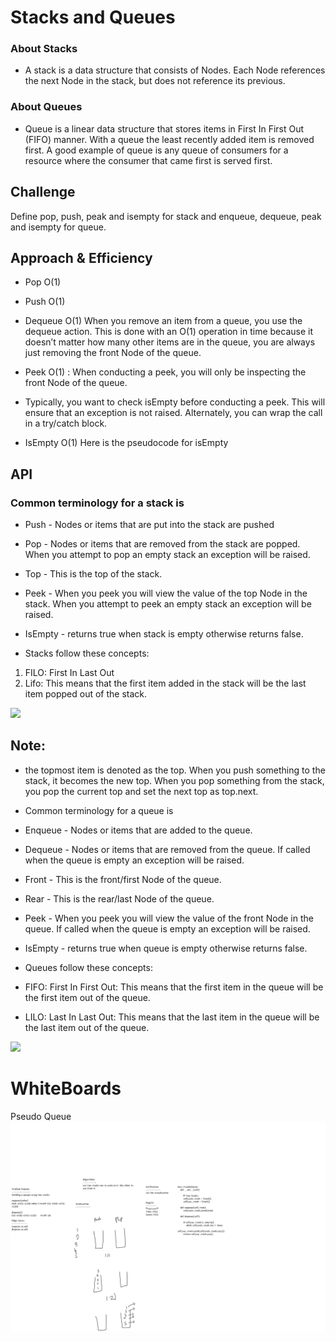 # Stacks and Queues

<!-- Short summary or background information -->

### About Stacks

- A stack is a data structure that consists of Nodes. Each Node references the next Node in the stack, but does not reference its previous.

### About Queues

- Queue is a linear data structure that stores items in First In First Out (FIFO) manner. With a queue the least recently added item is removed first. A good example of queue is any queue of consumers for a resource where the consumer that came first is served first.

## Challenge

Define pop, push, peak and isempty for stack and enqueue, dequeue, peak and isempty for queue.

## Approach & Efficiency

- Pop O(1)
- Push O(1)
- Dequeue O(1)
  When you remove an item from a queue, you use the dequeue action. This is done with an O(1) operation in time because it doesn’t matter how many other items are in the queue, you are always just removing the front Node of the queue.

- Peek O(1) : When conducting a peek, you will only be inspecting the front Node of the queue.

- Typically, you want to check isEmpty before conducting a peek. This will ensure that an exception is not raised. Alternately, you can wrap the call in a try/catch block.

- IsEmpty O(1)
  Here is the pseudocode for isEmpty

## API

### Common terminology for a stack is

- Push - Nodes or items that are put into the stack are pushed
- Pop - Nodes or items that are removed from the stack are popped. When you attempt to pop an empty stack an exception will be raised.
- Top - This is the top of the stack.
- Peek - When you peek you will view the value of the top Node in the stack. When you attempt to peek an empty stack an exception will be raised.
- IsEmpty - returns true when stack is empty otherwise returns false.

- Stacks follow these concepts:

1. FILO: First In Last Out
2. Lifo: This means that the first item added in the stack will be the last item popped out of the stack.

![](https://learn1.open.ac.uk/mod/oublog/pluginfile.php/15/mod_oublog/message/162582/stack.png)

## Note:

- the topmost item is denoted as the top. When you push something to the stack, it becomes the new top. When you pop something from the stack, you pop the current top and set the next top as top.next.

- Common terminology for a queue is

- Enqueue - Nodes or items that are added to the queue.
- Dequeue - Nodes or items that are removed from the queue. If called when the queue is empty an exception will be raised.
- Front - This is the front/first Node of the queue.
- Rear - This is the rear/last Node of the queue.
- Peek - When you peek you will view the value of the front Node in the queue. If called when the queue is empty an exception will be raised.
- IsEmpty - returns true when queue is empty otherwise returns false.
- Queues follow these concepts:

- FIFO: First In First Out: This means that the first item in the queue will be the first item out of the queue.

- LILO: Last In Last Out: This means that the last item in the queue will be the last item out of the queue.

![](https://image.slidesharecdn.com/20140710stackqueue-150112072633-conversion-gate01/95/basic-data-structure-stackqueue-40-638.jpg?cb=1421047682)

# WhiteBoards

Pseudo Queue
![PseudoQueue.png](PseudoQueue.png)
